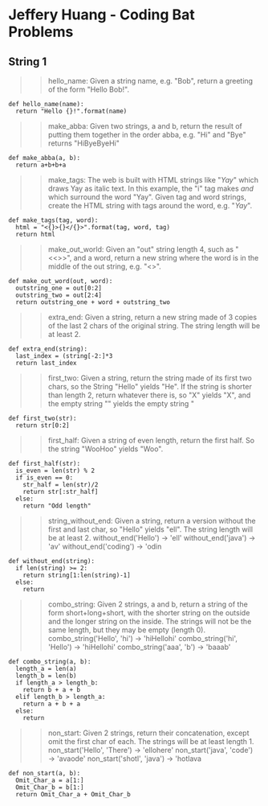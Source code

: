 # Jeffery Huang - Coding Bat Problems
## String 1
>> hello_name: 
>>Given a string name, e.g. "Bob", return a greeting of the form "Hello Bob!".

~~~
def hello_name(name):
  return "Hello {}!".format(name)
~~~
>> make_abba: 
>> Given two strings, a and b, return the result of putting them together in the order abba, e.g. "Hi" and "Bye" returns "HiByeByeHi"
~~~
def make_abba(a, b):
  return a+b+b+a
~~~
>> make_tags: 
>> The web is built with HTML strings like "<i>Yay</i>" which draws Yay as italic text. In this example, the "i" tag makes <i> and </i> which surround the word "Yay". Given tag and word strings, create the HTML string with tags around the word, e.g. "<i>Yay</i>".
~~~
def make_tags(tag, word):
  html = "<{}>{}</{}>".format(tag, word, tag)
  return html
~~~
>>make_out_world: 
>> Given an "out" string length 4, such as "<<>>", and a word, return a new string where the word is in the middle of the out string, e.g. "<<word>>".
~~~
def make_out_word(out, word):
  outstring_one = out[0:2]
  outstring_two = out[2:4]
  return outstring_one + word + outstring_two
~~~
>> extra_end: 
>> Given a string, return a new string made of 3 copies of the last 2 chars of the original string. The string length will be at least 2.
~~~
def extra_end(string):
  last_index = (string[-2:]*3
  return last_index
~~~
>> first_two: 
>> Given a string, return the string made of its first two chars, so the String "Hello" yields "He". If the string is shorter than length 2, return whatever there is, so "X" yields "X", and the empty string "" yields the empty string "
~~~
def first_two(str):
  return str[0:2]
~~~
>> first_half: 
>> Given a string of even length, return the first half. So the string "WooHoo" yields "Woo".
~~~
def first_half(str):
  is_even = len(str) % 2
  if is_even == 0:
    str_half = len(str)/2
    return str[:str_half]
  else:
    return "Odd length"
~~~
>> string_without_end: 
>> Given a string, return a version without the first and last char, so "Hello" yields "ell". The string length will be at least 2.
  without_end('Hello') → 'ell'
  without_end('java') → 'av'
  without_end('coding') → 'odin
~~~ 
def without_end(string):
  if len(string) >= 2:
    return string[1:len(string)-1]
  else:
    return
~~~
>> combo_string: 
>> Given 2 strings, a and b, return a string of the form short+long+short, with the shorter string on the outside and the longer string on the inside. The strings will not be the same length, but they may be empty (length 0).
  combo_string('Hello', 'hi') → 'hiHellohi'
  combo_string('hi', 'Hello') → 'hiHellohi'
  combo_string('aaa', 'b') → 'baaab'
~~~
def combo_string(a, b):
  length_a = len(a)
  length_b = len(b)
  if length_a > length_b:
    return b + a + b
  elif length_b > length_a:
    return a + b + a
  else:
    return
~~~
>> non_start: 
>>  Given 2 strings, return their concatenation, except omit the first char of each. The strings will be at least length 1.
  non_start('Hello', 'There') → 'ellohere'
  non_start('java', 'code') → 'avaode'
  non_start('shotl', 'java') → 'hotlava
~~~
def non_start(a, b):
  Omit_Char_a = a[1:]
  Omit_Char_b = b[1:]
  return Omit_Char_a + Omit_Char_b
~~~
